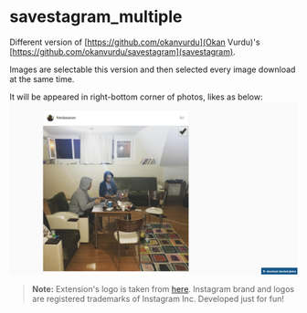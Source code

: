 # savestagram_multiple
Different version of [https://github.com/okanvurdu](Okan Vurdu)'s [https://github.com/okanvurdu/savestagram](savestagram).

Images are selectable this version and then selected every image download at the same time.

It will be appeared in right-bottom corner of photos, likes as below:
![savestagram_multiple](https://github.com/ahmetozantekin/savestagram_multiple/blob/master/screenshoot.png)

> **Note:** Extension's logo is taken from [here](https://www.iconfinder.com/icons/1078774/instagram_logo_media_social_icon#size=128). Instagram brand and logos are registered trademarks of Instagram Inc. Developed just for fun!

